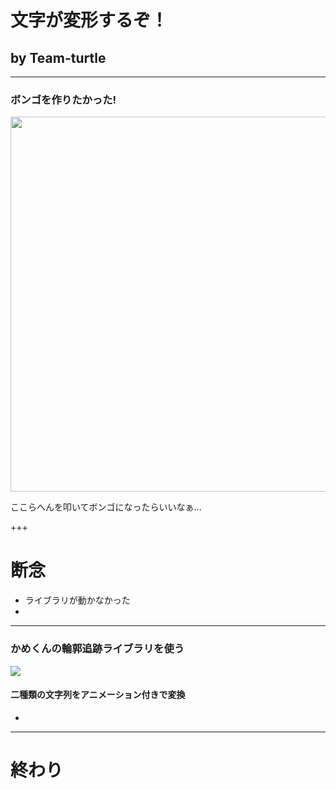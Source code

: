 # 文字が変形するぞ！

## by Team-turtle

---

### ボンゴを作りたかった!

<img src="https://ton.twitter.com/i/ton/data/dm/965186926142615558/965186875181772800/7DsrAawo.jpg:large" height="600">

ここらへんを叩いてボンゴになったらいいなぁ...

+++

# 断念

- ライブラリが動かなかった
-
---

### かめくんの輪郭追跡ライブラリを使う

<img src="image/transform1.gif">

#### 二種類の文字列をアニメーション付きで変換
- 

---

# 終わり


